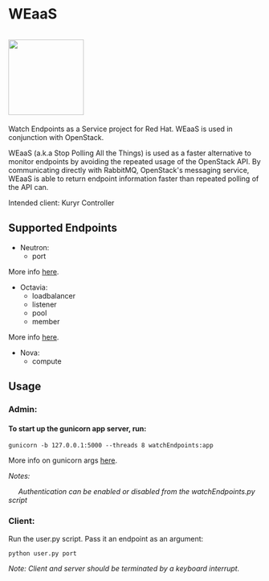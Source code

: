 # WEaaS &nbsp;&nbsp;&nbsp;&nbsp;&nbsp;&nbsp;&nbsp;&nbsp;&nbsp;&nbsp;&nbsp;&nbsp;&nbsp;&nbsp;&nbsp;&nbsp;&nbsp;&nbsp;&nbsp;&nbsp;&nbsp;&nbsp;&nbsp;&nbsp;&nbsp;&nbsp;&nbsp;&nbsp;&nbsp;&nbsp;&nbsp;&nbsp;&nbsp;&nbsp;&nbsp;&nbsp;&nbsp;&nbsp;&nbsp;&nbsp;&nbsp;&nbsp;&nbsp;&nbsp;&nbsp;&nbsp;&nbsp;&nbsp;&nbsp;&nbsp;&nbsp;&nbsp;&nbsp;&nbsp;&nbsp;&nbsp;&nbsp;&nbsp;&nbsp;&nbsp;&nbsp;&nbsp;&nbsp;&nbsp;&nbsp;&nbsp;&nbsp; <img src="https://u.imageresize.org/v2/44defaa8-3bc5-475f-b210-9239ae35b4fc.png" width="150" />

Watch Endpoints as a Service project for Red Hat. WEaaS is used in conjunction with OpenStack.

WEaaS (a.k.a Stop Polling All the Things) is used as a faster alternative to monitor endpoints by avoiding the repeated usage of the OpenStack API. By communicating directly with RabbitMQ, OpenStack's messaging service, WEaaS is able to return endpoint information faster than repeated polling of the API can.

Intended client: Kuryr Controller

## Supported Endpoints
* Neutron:
  * port

More info [here](https://docs.openstack.org/python-openstackclient/pike/cli/command-objects/port.html).

* Octavia:
  * loadbalancer
  * listener
  * pool
  * member

More info [here](https://docs.openstack.org/python-octaviaclient/latest/cli/index.html#loadbalancer).

* Nova:
  * compute


## Usage

### Admin: 
#### To start up the gunicorn app server, run:
`gunicorn -b 127.0.0.1:5000 --threads 8 watchEndpoints:app`

More info on gunicorn args [here](http://docs.gunicorn.org/en/stable/settings.html).

_Notes:_

&nbsp;&nbsp;&nbsp;&nbsp; _Authentication can be enabled or disabled from the watchEndpoints.py script_

### Client:
Run the user.py script. Pass it an endpoint as an argument:

`python user.py port`


_Note: Client and server should be terminated by a keyboard interrupt._
